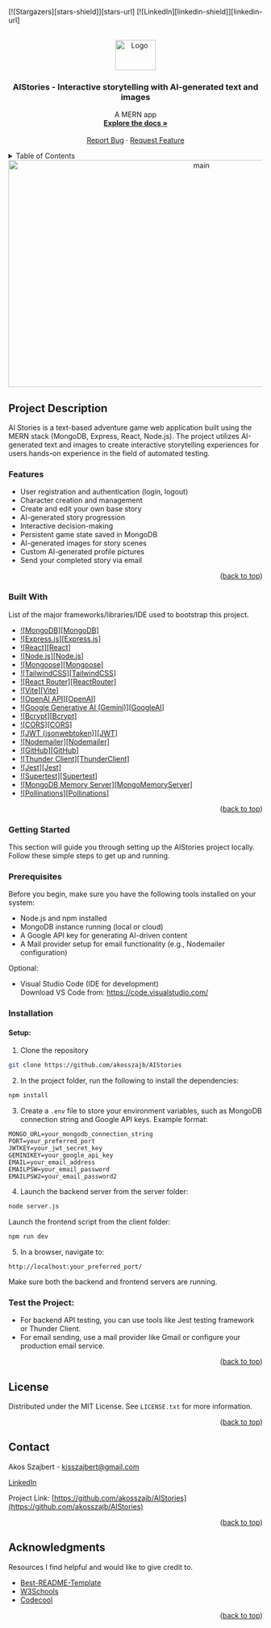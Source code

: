 <a id="readme-top"></a>
[![Stargazers][stars-shield]][stars-url]
[![LinkedIn][linkedin-shield]][linkedin-url]

<!-- PROJECT LOGO -->
<br />
<div align="center">
  <a href="https://github.com/akosszajb/AIStories">
    <img src="AIStories/imgages/logo.jpeg" alt="Logo" width="80" height="60">
  </a>

<h3 align="center">AIStories - Interactive storytelling with AI-generated text and images</h3>

  <p align="center">
   A MERN app
    <br />
    <a href="https://github.com/akosszajb/AIStories"><strong>Explore the docs »</strong></a>
    <br />
    <br />
   <a href="https://github.com/akosszajb/AIStories/issues/new?labels=bug&template=bug-report.md">Report Bug</a>
    ·
    <a href="https://github.com/akosszajb/AIStories/issues/new?labels=enhancement&template=feature-request.md">Request Feature</a>
  </p>
</div>

<!-- TABLE OF CONTENTS -->
<details>
  <summary>Table of Contents</summary>
  <ol>
    <li>
      <a href="#project-description">Project Description</a>
      <ul>
        <li><a href="#built-with">Built With</a></li>
      </ul>
    </li>
    <li>
      <a href="#getting-started">Getting Started</a>
      <ul>
        <li><a href="#prerequisites">Prerequisites</a></li>
        <li><a href="#installation">Installation</a></li>
      </ul>
    </li>
    <li><a href="#license">License</a></li>
    <li><a href="#contact">Contact</a></li>
    <li><a href="#acknowledgments">Acknowledgments</a></li>
  </ol>
</details>

<!-- PROJECT DESCRIPTION-->

<div align="center">
    <img src="UITAP-tests/images/main.PNG" alt="main" width="750" height="450">
</div>

## Project Description

AI Stories is a text-based adventure game web application built using the MERN stack (MongoDB, Express, React, Node.js). The project utilizes AI-generated text and images to create interactive storytelling experiences for users.hands-on experience in the field of automated testing.

### Features

- User registration and authentication (login, logout)
- Character creation and management
- Create and edit your own base story
- AI-generated story progression
- Interactive decision-making
- Persistent game state saved in MongoDB
- AI-generated images for story scenes
- Custom AI-generated profile pictures
- Send your completed story via email

<p align="right">(<a href="#readme-top">back to top</a>)</p>

### Built With

List of the major frameworks/libraries/IDE used to bootstrap this project.

- [![MongoDB][MongoDB]][MongoDB-url]
- [![Express.js][Express.js]][Express-url]
- [![React][React]][React-url]
- [![Node.js][Node.js]][Node.js-url]
- [![Mongoose][Mongoose]][Mongoose-url]
- [![TailwindCSS][TailwindCSS]][TailwindCSS-url]
- [![React Router][ReactRouter]][ReactRouter-url]
- [![Vite][Vite]][Vite-url]
- [![OpenAI API][OpenAI]][OpenAI-url]
- [![Google Generative AI (Gemini)][GoogleAI]][GoogleAI-url]
- [![Bcrypt][Bcrypt]][Bcrypt-url]
- [![CORS][CORS]][CORS-url]
- [![JWT (jsonwebtoken)][JWT]][JWT-url]
- [![Nodemailer][Nodemailer]][Nodemailer-url]
- [![GitHub][GitHub]][GitHub-url]
- [![Thunder Client][ThunderClient]][ThunderClient-url]
- [![Jest][Jest]][Jest-url]
- [![Supertest][Supertest]][Supertest-url]
- [![MongoDB Memory Server][MongoMemoryServer]][MongoMemoryServer-url]
- [![Pollinations][Pollinations]][Pollinations-url]

<p align="right">(<a href="#readme-top">back to top</a>)</p>

<!-- GETTONG STARTED -->

### Getting Started

This section will guide you through setting up the AIStories project locally. Follow these simple steps to get up and running.

### Prerequisites

Before you begin, make sure you have the following tools installed on your system:

- Node.js and npm installed
- MongoDB instance running (local or cloud)
- A Google API key for generating AI-driven content
- A Mail provider setup for email functionality (e.g., Nodemailer configuration)

Optional:

- Visual Studio Code (IDE for development)  
  Download VS Code from: https://code.visualstudio.com/

### Installation

#### Setup:

1. Clone the repository

```bash
git clone https://github.com/akosszajb/AIStories
```

2. In the project folder, run the following to install the dependencies:

```bash
npm install
```

3. Create a `.env` file to store your environment variables, such as MongoDB connection string and Google API keys. Example format:

```env
MONGO_URL=your_mongodb_connection_string
PORT=your_preferred_port
JWTKEY=your_jwt_secret_key
GEMINIKEY=your_google_api_key
EMAIL=your_email_address
EMAILPSW=your_email_password
EMAILPSW2=your_email_password2
```

4. Launch the backend server from the server folder:

```bash
node server.js
```

Launch the frontend script from the client folder:

```bash
npm run dev
```

5. In a browser, navigate to:

```
http://localhost:your_preferred_port/
```

Make sure both the backend and frontend servers are running.

### Test the Project:

- For backend API testing, you can use tools like Jest testing framework or Thunder Client.
- For email sending, use a mail provider like Gmail or configure your production email service.

<p align="right">(<a href="#readme-top">back to top</a>)</p>

<!-- LICENSE -->

## License

Distributed under the MIT License. See `LICENSE.txt` for more information.

<p align="right">(<a href="#readme-top">back to top</a>)</p>

<!-- CONTACT -->

## Contact

Akos Szajbert - kisszajbert@gmail.com

[LinkedIn](https://www.linkedin.com/in/akos-szajbert-7b489126b/)

Project Link: [https://github.com/akosszajb/AIStories](https://github.com/akosszajb/AIStories)

<p align="right">(<a href="#readme-top">back to top</a>)</p>

<!-- ACKNOWLEDGMENTS -->

## Acknowledgments

Resources I find helpful and would like to give credit to.

- [Best-README-Template](https://github.com/othneildrew/Best-README-Template)
- [W3Schools](https://www.w3schools.com/)
- [Codecool](https://codecool.com/en/)

<p align="right">(<a href="#readme-top">back to top</a>)</p>

<!-- MARKDOWN LINKS & IMAGES -->
<!-- https://www.markdownguide.org/basic-syntax/#reference-style-links -->

[MongoDB-url]: https://www.mongodb.com/
[Express-url]: https://expressjs.com/
[React-url]: https://react.dev/
[Node.js-url]: https://nodejs.org/
[Mongoose-url]: https://mongoosejs.com/
[TailwindCSS-url]: https://tailwindcss.com/
[ReactRouter-url]: https://reactrouter.com/
[Vite-url]: https://vitejs.dev/
[OpenAI-url]: https://openai.com/
[GoogleAI-url]: https://ai.google.dev/
[Bcrypt-url]: https://www.npmjs.com/package/bcrypt
[CORS-url]: https://www.npmjs.com/package/cors
[JWT-url]: https://www.npmjs.com/package/jsonwebtoken
[Nodemailer-url]: https://nodemailer.com/
[GitHub-url]: https://github.com/
[ThunderClient-url]: https://www.thunderclient.com/
[Jest-url]: https://jestjs.io/
[Supertest-url]: https://www.npmjs.com/package/supertest
[MongoMemoryServer-url]: https://www.npmjs.com/package/mongodb-memory-server
[Pollinations-url]: https://pollinations.ai/
